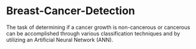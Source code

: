 # Breast-Cancer-Detection
The task of determining if a cancer growth is non-cancerous or cancerous can be accomplished through various classification techniques and by utilizing an Artificial Neural Network (ANN).
